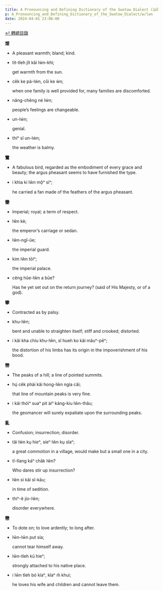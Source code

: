 ```yaml
---
title: A Pronouncing and Defining Dictionary of the Swatow Dialect (汕頭方言音義字典) / lwn
p: A_Pronouncing_and_Defining_Dictionary_of_the_Swatow_Dialect/w/lwn
date: 2024-04-01 23:00:00
---
```


[↩️ 轉總目錄](/A_Pronouncing_and_Defining_Dictionary_of_the_Swatow_Dialect)


**煖**
- A pleasant warmth; bland; kind.

- tit-tîeh jît kâi lẃn-khì;

  get warmth from the sun.

- cêk ke pá-lẃn, cōi ke ẁn;

  when one family is well provided for, many families are discomforted.

- nâng-chêng né lẃn;

  people’s feelings are changeable.

- un-lẃn;

  genial.

- thiⁿ sî un-lẃn;

  the weather is balmy.

**鸞**
- A fabulous bird, regarded as the embodiment of every grace and beauty; the argus pheasant seems to have furnished the type.

- i khìa ki lŵn mô̤ⁿ sìⁿ;

  he carried a fan made of the feathers of the argus pheasant.



**鑾**
- Imperial; royal; a term of respect.

- lŵn kè;

  the emperor’s carriage or sedan.

- lŵn-ngî-ŭe;

  the imperial guard.

- kim lŵn tōiⁿ;

  the imperial palace.

- cêng hûe-lŵn a būe?

  Has he yet set out on the return journey? (said of His Majesty, or of a god).

**攣**
- Contracted as by palsy.

- khu-lŵn;

  bent and unable to straighten itself; stiff and crooked; distorted.

- i kâi kha chíu khu-lŵn, sĭ hueh ko kâi mâuⁿ-pēⁿ;

  the distortion of his limbs has its origin in the impoverishment of his bood.

**巒**
- The peaks of a hill; a line of pointed summits.

- hṳ́ cêk phài kâi hong-lŵn ngía căi;

  that line of mountain peaks is very fine.

- i kâi thóiⁿ suaⁿ pit àiⁿ káng-kìu lŵn-thâu;

  the geomancer will surely expatiate upon the surrounding peaks.

**亂**
- Confusion; insurrection; disorder.

- tăi lw̃n kṳ hieⁿ, síeⁿ lw̆n kṳ sîaⁿ;

  a great commotion in a village, would make but a small one in a city.

- tī-tîang káⁿ châk lw̆n?

  Who dares stir up insurrection?

- lw̆n sì kâi sî-kāu;

  in time of sedition.

- thiⁿ-ĕ jío-lw̆n;

  disorder everywhere.

**戀**
- To dote on; to love ardently; to long after.

- lw̄n-lw̄n put sía;

  cannot tear himself away.

- lw̄n-tîeh kū hieⁿ;

  strongly attached to his native place.

- i lw̄n tîeh bó kíaⁿ, kîaⁿ m̄ khui;

  he loves his wife and children and cannot leave them.